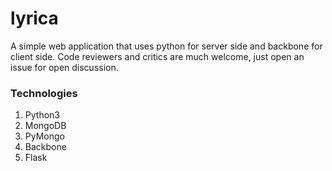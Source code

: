 # lyrica
A simple web application that uses python for server side and backbone for client side.
Code reviewers and critics are much welcome, just open an issue for open discussion.

### Technologies
1. Python3
2. MongoDB
3. PyMongo
4. Backbone
5. Flask


